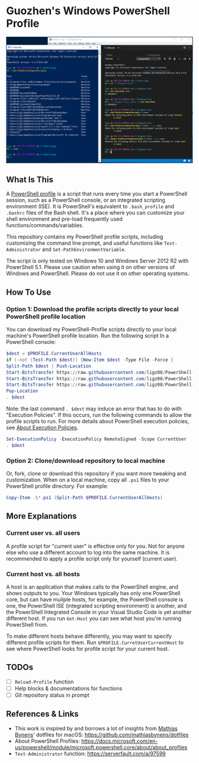 # Guozhen's Windows PowerShell Profile
![demo](img/demo.png)

## What Is This
A [PowerShell profile](https://docs.microsoft.com/en-us/powershell/module/microsoft.powershell.core/about/about_profiles) is a script that runs every time you start a PowerShell session, such as a PowerShell console, or an integrated scripting environment (ISE). It is PowerShell's equivalent to `.bash_profile` and `.bashrc` files of the Bash shell. It's a place where you can customize your shell environment and pre-load frequently used functions/commands/variables.

This repository contains my PowerShell profile scripts, including customizing the command line prompt, and useful functions like `Test-Administrator` and `Set-PathEnvironmentVariable`.

The script is only tested on Windows 10 and Windows Server 2012 R2 with PowerShell 5.1. Please use caution when using it on other versions of Windows and PowerShell. Please do not use it on other operating systems.

## How To Use

### Option 1: Download the profile scripts directly to your local PowerShell profile location
You can download my PowerShell-Profile scripts directly to your local machine's PowerShell profile location. 
Run the following script In a PowerShell console:
```powershell
$dest = $PROFILE.CurrentUserAllHosts
if (-not (Test-Path $dest)) {New-Item $dest -Type File -Force }
Split-Path $dest | Push-Location
Start-BitsTransfer https://raw.githubusercontent.com/ligz08/PowerShell-Profile/master/profile.ps1
Start-BitsTransfer https://raw.githubusercontent.com/ligz08/PowerShell-Profile/master/psfunctions.ps1
Start-BitsTransfer https://raw.githubusercontent.com/ligz08/PowerShell-Profile/master/psaliases.ps1
Pop-Location
. $dest
```

Note: the last command `. $dest` may induce an error that has to do with "Execution Policies". If this occurs, run the following commands to allow the profile scripts to run. For more details about PowerShell execution policies, see [About Execution Policies](https://docs.microsoft.com/en-us/powershell/module/microsoft.powershell.core/about/about_execution_policies).

```powershell
Set-ExecutionPolicy -ExecutionPolicy RemoteSigned -Scope CurrentUser
. $dest
```

### Option 2: Clone/download repository to local machine
Or, fork, clone or download this repository if you want more tweaking and customization.
When on a local machine, copy all `.ps1` files to your PowerShell profile directory. For example:
```powershell
Copy-Item .\*.ps1 (Split-Path $PROFILE.CurrentUserAllHosts)
```

## More Explanations
### Current user vs. all users
A profile script for "current user" is effective only for you. Not for anyone else who use a different account to log into the same machine. It is recommended to apply a profile script only for yourself (current user).

### Current host vs. all hosts
A host is an application that makes calls to the PowerShell engine, and shows outputs to you. Your Windows typically has only one PowerShell core, but can have muliple hosts, for example, the PowerShell console is one, the PowerShell ISE (integrated scripting environment) is another, and the PowerShell Integrated Console in your Visual Studio Code is yet another different host. 
If you run `Get-Host` you can see what host you're running PowerShell from.

To make different hosts behave differently, you may want to specify different profile scripts for them. Run `$PROFILE.CurretUserCurrentHost` to see where PowerShell looks for profile script for your current host.

## TODOs
- [ ] `Reload-Profile` function
- [ ] Help blocks & documentations for functions
- [ ] Git repository status in prompt

## References & Links
- This work is inspired by and borrows a lot of insights from [Mathias Bynens](https://mathiasbynens.be/)' dotfiles for macOS: https://github.com/mathiasbynens/dotfiles
- About PowerShell Profiles: https://docs.microsoft.com/en-us/powershell/module/microsoft.powershell.core/about/about_profiles
- `Test-Administrator` function: https://serverfault.com/a/97599
